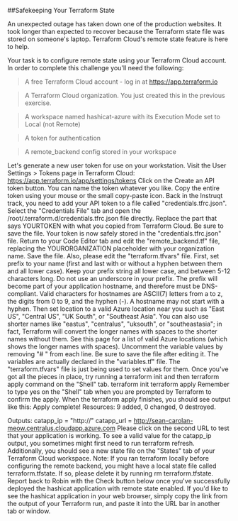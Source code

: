 ##Safekeeping Your Terraform State

An unexpected outage has taken down one of the production websites. It took longer than expected to recover because the Terraform state file was stored on someone's laptop. Terraform Cloud's remote state feature is here to help.

Your task is to configure remote state using your Terraform Cloud account. In order to complete this challenge you'll need the following:
>A free Terraform Cloud account - log in at https://app.terraform.io

>A Terraform Cloud organization. You just created this in the previous exercise.

>A workspace named hashicat-azure with its Execution Mode set to Local (not Remote)

>A token for authentication

>A  remote_backend config stored in your workspace

Let's generate a new user token for use on your workstation. Visit the User Settings > Tokens page in Terraform Cloud:
https://app.terraform.io/app/settings/tokens
Click on the Create an API token button. You can name the token whatever you like. Copy the entire token using your mouse or the small copy-paste icon.
Back in the Instruqt track, you need to add your API token to a file called "credentials.tfrc.json". Select the "Credentials File" tab and open the /root/.terraform.d/credentials.tfrc.json file directly.
Replace the part that says YOURTOKEN with what you copied from Terraform Cloud. Be sure to save the file.
Your token is now safely stored in the "credentials.tfrc.json" file.
Return to your Code Editor tab and edit the "remote_backend.tf" file, replacing the YOURORGANIZATION placeholder with your organization name. Save the file.
Also, please edit the "terraform.tfvars" file.
First, set prefix to your name (first and last with or without a hyphen between them and all lower case).
Keep your prefix string all lower case, and between 5-12 characters long. Do not use an underscore in your prefix.
The prefix will become part of your application hostname, and therefore must be DNS-compliant. Valid characters for hostnames are ASCII(7) letters from a to z, the digits from 0 to 9, and the hyphen (-). A hostname may not start with a hyphen.
Then set location to a valid Azure location near you such as "East US", "Central US", "UK South", or "Southeast Asia". You can also use shorter names like "eastus", "centralus", "uksouth", or "southeastasia"; in fact, Terraform will convert the longer names with spaces to the shorter names without them.
See this page for a list of valid Azure locations (which shows the longer names with spaces).
Uncomment the variable values by removing "# " from each line. Be sure to save the file after editing it.
The variables are actually declared in the "variables.tf" file. The "terraform.tfvars" file is just being used to set values for them.
Once you've got all the pieces in place, try running a terraform init and then terraform apply command on the "Shell" tab.
terraform init
terraform apply
Remember to type yes on the "Shell" tab when you are prompted by Terraform to confirm the apply.
When the terraform apply finishes, you should see output like this:
Apply complete! Resources: 9 added, 0 changed, 0 destroyed.

Outputs:
catapp_ip = "http://"
catapp_url = http://sean-carolan-meow.centralus.cloudapp.azure.com
Please click on the second URL to test that your application is working.
To see a valid value for the catapp_ip output, you sometimes might first need to run terraform refresh.
Additionally, you should see a new state file on the "States" tab of your Terraform Cloud workspace.
Note: If you ran terraform locally before configuring the remote backend, you might have a local state file called terraform.tfstate. If so, please delete it by running rm terraform.tfstate.
Report back to Robin with the Check button below once you've successfully deployed the hashicat application with remote state enabled.
If you'd like to see the hashicat application in your web browser, simply copy the link from the output of your Terraform run, and paste it into the URL bar in another tab or window.
